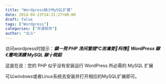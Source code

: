```yaml
---
title: "Wordpress缺少MySQL扩展"
date: 2014-04-23T14:31:27+08:00
draft: false
tags: ["Wordpress"]
categories: ["开源软件"]
author: "北斗"
---
```

访问wordpress时提示：***鎮ㄧ殑 PHP 浼间箮娌℃湁瀹夎杩愯 WordPress 鎵€蹇呴渶鐨  MySQL 鎵╁睍銆***

这是在说：您的 PHP 似乎没有安装运行 WordPress 所必需的 MySQL 扩展

可以windows或者Linux系统去安装并打开相应的MySQL扩展即可。